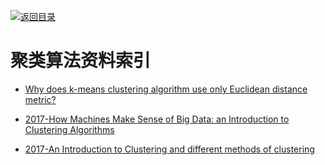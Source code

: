 [![返回目录](https://parg.co/UGo)](https://parg.co/b4z) 
 
# 聚类算法资料索引

- [Why does k-means clustering algorithm use only Euclidean distance metric?](https://stats.stackexchange.com/questions/81481/why-does-k-means-clustering-algorithm-use-only-euclidean-distance-metric)

- [2017-How Machines Make Sense of Big Data: an Introduction to Clustering Algorithms](https://parg.co/bCm)
- [2017-An Introduction to Clustering and different methods of clustering](https://parg.co/bC7)